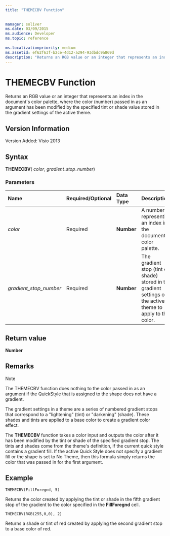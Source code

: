 ```yaml
---
title: "THEMECBV Function"
 
 
manager: soliver
ms.date: 03/09/2015
ms.audience: Developer
ms.topic: reference
 
ms.localizationpriority: medium
ms.assetid: ef62f63f-b2ce-4d12-a294-93dbdc9a869d
description: "Returns an RGB value or an integer that represents an index in the document's color palette, where the color (number) passed in as an argument has been modified by the specified tint or shade value stored in the gradient settings of the active theme."
---
```


# THEMECBV Function

Returns an RGB value or an integer that represents an index in the document's color palette, where the color (number) passed in as an argument has been modified by the specified tint or shade value stored in the gradient settings of the active theme. 
  
## Version Information

Version Added: Visio 2013 
  
## Syntax

 **THEMECBV**( _color_,  _gradient_stop_number_)
  
### Parameters

|**Name**|**Required/Optional**|**Data Type**|**Description**|
|:-----|:-----|:-----|:-----|
| _color_ <br/> |Required  <br/> |**Number** <br/> |A number representing an index in the document's color palette.  <br/> |
| _gradient_stop_number_ <br/> |Required  <br/> |**Number** <br/> |The gradient stop (tint or shade) stored in the gradient settings of the active theme to apply to the color.  <br/> |
   
## Return value

 **Number**
  
## Remarks

> [!NOTE]
> The THEMECBV function does nothing to the color passed in as an argument if the QuickStyle that is assigned to the shape does not have a gradient. 
  
The gradient settings in a theme are a series of numbered gradient stops that correspond to a "lightening" (tint) or "darkening" (shade). These shades and tints are applied to a base color to create a gradient color effect.
  
The **THEMECBV** function takes a color input and outputs the color after it has been modified by the tint or shade of the specified gradient stop. The tints and shades come from the theme's definition, if the current quick style contains a gradient fill. If the active Quick Style does not specify a gradient fill or the shape is set to No Theme, then this formula simply returns the color that was passed in for the first argument. 
  
## Example

 `THEMECBV(FillForegnd, 5)`
  
Returns the color created by applying the tint or shade in the fifth gradient stop of the gradient to the color specified in the **FillForegnd** cell. 
  
 `THEMECBV(RGB(255,0,0), 2)`
  
Returns a shade or tint of red created by applying the second gradient stop to a base color of red.
  

